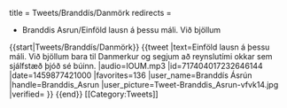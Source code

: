 title = Tweets/Branddís/Danmörk
redirects =
- Branddis Asrun/Einföld lausn á þessu máli. Við bjöllum
>>>>

{{start|Tweets/Branddís/Danmörk}}
{{tweet
|text=Einföld lausn á þessu máli. Við bjöllum bara til Danmerkur og segjum að reynslutími okkar sem sjálfstæð þjóð sé búinn.
|audio=IOUM.mp3
|id=717404017232646144
|date=1459877421000
|favorites=136
|user_name=Branddís Ásrún
|handle=Branddis_Asrun
|user_picture=Tweet-Branddis_Asrun-vfvk14.jpg
|verified=
}}
{{end}}<noinclude>
[[Category:Tweets]]
</noinclude>